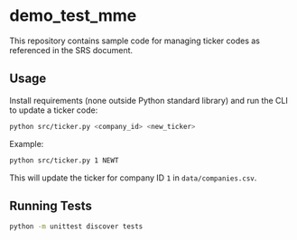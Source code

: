 # demo_test_mme

This repository contains sample code for managing ticker codes as referenced in the SRS document.

## Usage

Install requirements (none outside Python standard library) and run the CLI to update a ticker code:

```bash
python src/ticker.py <company_id> <new_ticker>
```

Example:

```bash
python src/ticker.py 1 NEWT
```

This will update the ticker for company ID `1` in `data/companies.csv`.

## Running Tests

```bash
python -m unittest discover tests
```
